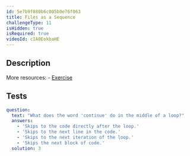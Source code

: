 ```yaml
---
id: 5e7b9f080b6c005b0e76f063
title: Files as a Sequence
challengeType: 11
isHidden: true
isRequired: true
videoId: cIA0EokbaHE
---
```


## Description
<section id='description'>
More resources:
- <a href="https://www.youtube.com/watch?v=il1j4wkte2E" target='_blank'>Exercise</a>
</section>

## Tests
<section id='tests'>

```yml
question:
  text: "What does the word 'continue' do in the middle of a loop?"
  answers:
    - 'Skips to the code directly after the loop.'
    - 'Skips to the next line in the code.'
    - 'Skips to the next iteration of the loop.'
    - 'Skips the next block of code.'
  solution: 3
```

</section>
